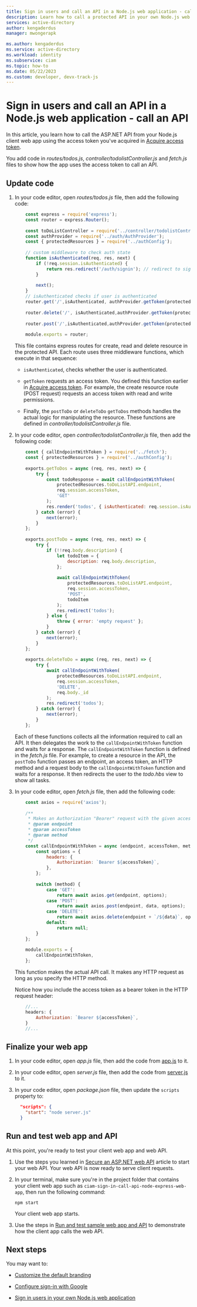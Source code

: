 ```yaml
---
title: Sign in users and call an API in a Node.js web application - call an API
description: Learn how to call a protected API in your own Node.js web application.
services: active-directory
author: kengaderdus
manager: mwongerapk

ms.author: kengaderdus
ms.service: active-directory
ms.workload: identity
ms.subservice: ciam
ms.topic: how-to
ms.date: 05/22/2023
ms.custom: developer, devx-track-js
---
```


# Sign in users and call an API in a Node.js web application - call an API

In this article, you learn how to call the ASP.NET API from your Node.js client web app using the access token you've acquired in [Acquire access token](how-to-web-app-node-sign-in-call-api-sign-in-acquire-access-token.md#acquire-access-token).

You add code in *routes/todos.js*, *controller/todolistController.js* and  *fetch.js* files to show how the app uses the access token to call an API. 


## Update code

1. In your code editor, open *routes/todos.js* file, then add the following code:

    ```javascript
        const express = require('express');
        const router = express.Router();
        
        const toDoListController = require('../controller/todolistController');
        const authProvider = require('../auth/AuthProvider');
        const { protectedResources } = require('../authConfig');
        
        // custom middleware to check auth state
        function isAuthenticated(req, res, next) {
            if (!req.session.isAuthenticated) {
                return res.redirect('/auth/signin'); // redirect to sign-in route
            }
        
            next();
        }        
        // isAuthenticated checks if user is authenticated
        router.get('/',isAuthenticated, authProvider.getToken(protectedResources.toDoListAPI.scopes.read),toDoListController.getToDos);
        
        router.delete('/', isAuthenticated,authProvider.getToken(protectedResources.toDoListAPI.scopes.write),toDoListController.deleteToDo);
        
        router.post('/',isAuthenticated,authProvider.getToken(protectedResources.toDoListAPI.scopes.write),toDoListController.postToDo);
        
        module.exports = router;
    ```

    This file contains express routes for create, read and delete resource in the protected API. Each route uses three middleware functions, which execute in that sequence: 

    - `isAuthenticated`, checks whether the user is authenticated.
    
    - `getToken` requests an access token. You defined this function earlier in [Acquire access token](how-to-web-app-node-sign-in-call-api-sign-in-acquire-access-token.md#acquire-access-token). For example, the create resource route (POST request) requests an access token with read and write permissions.
    
    - Finally, the `postToDo` or `deleteToDo` `getToDos` methods handles the actual logic for manipulating the resource. These functions are defined in *controller/todolistController.js* file.

1. In your code editor, open *controller/todolistController.js* file, then add the following code:

    ```javascript
        const { callEndpointWithToken } = require('../fetch');
        const { protectedResources } = require('../authConfig');
        
        exports.getToDos = async (req, res, next) => {
            try {
                const todoResponse = await callEndpointWithToken(
                    protectedResources.toDoListAPI.endpoint,
                    req.session.accessToken,
                    'GET'
                );
                res.render('todos', { isAuthenticated: req.session.isAuthenticated, todos: todoResponse.data });
            } catch (error) {
                next(error);
            }
        };
        
        exports.postToDo = async (req, res, next) => {
            try {
                if (!!req.body.description) {
                    let todoItem = {
                        description: req.body.description,
                    };
        
                    await callEndpointWithToken(
                        protectedResources.toDoListAPI.endpoint,
                        req.session.accessToken,
                        'POST',
                        todoItem
                    );
                    res.redirect('todos');
                } else {
                    throw { error: 'empty request' };
                }
            } catch (error) {
                next(error);
            }
        };
        
        exports.deleteToDo = async (req, res, next) => {
            try {
                await callEndpointWithToken(
                    protectedResources.toDoListAPI.endpoint,
                    req.session.accessToken,
                    'DELETE',
                    req.body._id
                );
                res.redirect('todos');
            } catch (error) {
                next(error);
            }
        };
    ```

    Each of these functions collects all the information required to call an API. It then delegates the work to the `callEndpointWithToken` function and waits for a response. The `callEndpointWithToken` function is defined in the *fetch.js* file. For example, to create a resource in the API, the `postToDo` function passes an endpoint, an access token, an HTTP method and a request body to the `callEndpointWithToken` function and waits for a response. It then redirects the user to the *todo.hbs* view to show all tasks. 

 1. In your code editor, open *fetch.js* file, then add the following code:
 
    ```javascript
        const axios = require('axios');
        
        /**
         * Makes an Authorization "Bearer" request with the given accessToken to the given endpoint.
         * @param endpoint
         * @param accessToken
         * @param method
         */
        const callEndpointWithToken = async (endpoint, accessToken, method, data = null) => {
            const options = {
                headers: {
                    Authorization: `Bearer ${accessToken}`,
                },
            };
        
            switch (method) {
                case 'GET':
                    return await axios.get(endpoint, options);
                case 'POST':
                    return await axios.post(endpoint, data, options);
                case 'DELETE':
                    return await axios.delete(endpoint + `/${data}`, options);
                default:
                    return null;
            }
        };
        
        module.exports = {
            callEndpointWithToken,
        };
    ```

    This function makes the actual API call. It makes any HTTP request as long as you specify the HTTP method.

    Notice how you include the access token as a bearer token in the HTTP request header:
    
    ```javascript
        //...        
        headers: {
            Authorization: `Bearer ${accessToken}`,
        }        
        //...
    ```

## Finalize your web app

1. In your code editor, open *app.js* file, then add the code from [app.js](https://github.com/Azure-Samples/ms-identity-ciam-javascript-tutorial/blob/main/2-Authorization/4-call-api-express/App/app.js) to it.

1. In your code editor, open *server.js* file, then add the code from [server.js](https://github.com/Azure-Samples/ms-identity-ciam-javascript-tutorial/blob/main/2-Authorization/4-call-api-express/App/server.js) to it.

1. In your code editor, open *package.json* file, then update the `scripts` property to:
    
    ```json
      "scripts": {
        "start": "node server.js"
      }
    ```
    
## Run and test web app and API

At this point, you're ready to test your client web app and web API. 

1. Use the steps you learned in [Secure an ASP.NET web API](./tutorial-protect-web-api-dotnet-core-build-app.md) article to start your web API. Your web API is now ready to serve client requests.

1. In your terminal, make sure you're in the project folder that contains your client web app such as `ciam-sign-in-call-api-node-express-web-app`, then run the following command:

    ```console
    npm start
    ```
    Your client web app starts.

1. Use the steps in [Run and test sample web app and API](how-to-web-app-node-sample-sign-in-call-api.md#run-and-test-sample-web-app-and-api) to demonstrate how the client app calls the web API.

## Next steps

You may want to:

- [Customize the default branding](how-to-customize-branding-customers.md)

- [Configure sign-in with Google](how-to-google-federation-customers.md)

- [Sign in users in your own Node.js web application](tutorial-web-app-node-sign-in-prepare-tenant.md)
